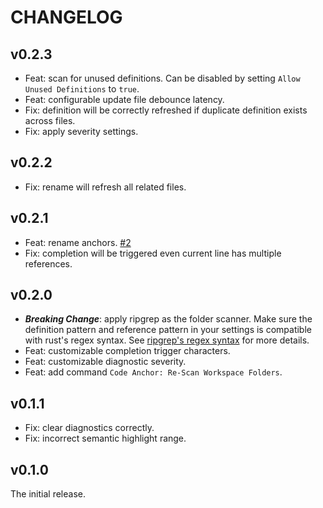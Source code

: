 # CHANGELOG

## v0.2.3

- Feat: scan for unused definitions. Can be disabled by setting `Allow Unused Definitions` to `true`.
- Feat: configurable update file debounce latency.
- Fix: definition will be correctly refreshed if duplicate definition exists across files.
- Fix: apply severity settings.

## v0.2.2

- Fix: rename will refresh all related files.

## v0.2.1

- Feat: rename anchors. [#2](https://github.com/DiscreteTom/vscode-anchor/issues/2)
- Fix: completion will be triggered even current line has multiple references.

## v0.2.0

- **_Breaking Change_**: apply ripgrep as the folder scanner. Make sure the definition pattern and reference pattern in your settings is compatible with rust's regex syntax. See [ripgrep's regex syntax](https://docs.rs/regex/latest/regex/index.html#syntax) for more details.
- Feat: customizable completion trigger characters.
- Feat: customizable diagnostic severity.
- Feat: add command `Code Anchor: Re-Scan Workspace Folders`.

## v0.1.1

- Fix: clear diagnostics correctly.
- Fix: incorrect semantic highlight range.

## v0.1.0

The initial release.
